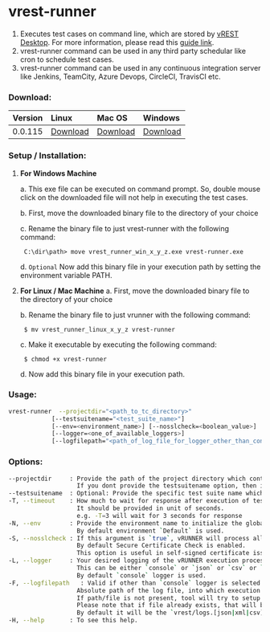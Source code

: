 # vrest-runner

1. Executes test cases on command line, which are stored by [vREST Desktop](https://desktop.vrest.io). For more information, please read this [guide link](https://desktop.vrest.io/docs/guide/misc/command-line.html).
2. vrest-runner command can be used in any third party schedular like cron to schedule test cases.
3. vrest-runner command can be used in any continuous integration server like Jenkins, TeamCity, Azure Devops, CircleCI, TravisCI etc. 

### Download:
| Version       | Linux        | Mac OS       | Windows      |
| ------------- |:------------ | :------------| :----------- |
| 0.0.115       | [Download](https://github.com/Optimizory/vrest-runner/releases/download/v0.0.115/vrest_runner_linux_0_0_115) | [Download](https://github.com/Optimizory/vrest-runner/releases/download/v0.0.115/vrest_runner_mac_0_0_115) | [Download](https://github.com/Optimizory/vrest-runner/releases/download/v0.0.115/vrest_runner_win_0_0_115.exe) |

### Setup / Installation:
1. **For Windows Machine**
    
    a. This exe file can be executed on command prompt. So, double mouse click on the downloaded file will not help in executing the test cases.

    b. First, move the downloaded binary file to the directory of your choice
    
    c. Rename the binary file to just vrest-runner with the following command:

        C:\dir\path> move vrest_runner_win_x_y_z.exe vrest-runner.exe

    d. `Optional` Now add this binary file in your execution path by setting the environment variable PATH.


2. **For Linux / Mac Machine**
    a. First, move the downloaded binary file to the directory of your choice
    
    b. Rename the binary file to just vrunner with the following command:
    
        $ mv vrest_runner_linux_x_y_z vrest-runner
    
    c. Make it executable by executing the following command:
    
        $ chmod +x vrest-runner
    
    d. Now add this binary file in your execution path.


### Usage:
```bash
vrest-runner  --projectdir="<path_to_tc_directory>" 
            [--testsuitename="<test_suite_name>"]
            [--env=<environment_name>] [--nosslcheck=<boolean_value>]
            [--logger=<one_of_available_loggers>] 
            [--logfilepath="<path_of_log_file_for_logger_other_than_console>"]
```

### Options:
```bash
--projectdir     : Provide the path of the project directory which contains the testsuites.json file.
                   If you dont provide the testsuitename option, then it will execute all the test suites available in the project.
--testsuitename  : Optional: Provide the specific test suite name which you want to execute in double quotes.
-T, --timeout    : How much to wait for response after execution of test case.
                   It should be provided in unit of seconds.
                   e.g. -T=3 will wait for 3 seconds for response
-N, --env        : Provide the environment name to initialize the global variables.
                   By default environment `Default` is used.
-S, --nosslcheck : If this argument is `true`, vRUNNER will process all requests, without Secure Certificate Check.
                   By default Secure Certificate Check is enabled. 
                   This option is useful in self-signed certificate issues.
-L, --logger     : Your desired logging of the vRUNNER execution process and result.
                   This can be either `console` or `json` or `csv` or `xunit`.
                   By default `console` logger is used.
-F, --logfilepath   : Valid if other than `console` logger is selected.
                   Absolute path of the log file, into which execution process and result logs will be dumped.
                   If path/file is not present, tool will try to setup that path, and create file automatically.
                   Please note that if file already exists, that will be overwritten.
                   By default it will be the `vrest/logs.[json|xml|csv]` in current directory.
-H, --help       : To see this help.
```